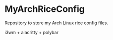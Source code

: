 # MyArchRiceConfig
Repository to store my Arch Linux rice config files.

i3wm + alacritty + polybar


